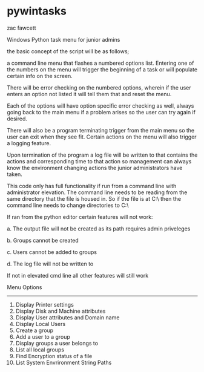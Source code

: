 # pywintasks
zac fawcett

Windows Python task menu for junior admins

the basic concept of the script will be as follows; 

a command line menu that flashes a numbered options list. Entering one of the numbers on the menu will trigger the beginning of a task or will populate certain info on the screen. 

There will be error checking on the numbered options, wherein if the user enters an option not listed it will tell them that and reset the menu. 

Each of the options will have option specific error checking as well, always going back to the main menu if a problem arises so the user can try again if desired. 

There will also be a program terminating trigger from the main menu so the user can exit when they see fit. Certain actions on the menu will also trigger a logging feature.

Upon termination of the program a log file will be written to that contains the actions and corresponding time to that action so management can always know the environment changing actions the junior administrators have taken.

This code only has full functionality if run from a command line with administrator elevation.
The command line needs to be reading from the same directory that the file is housed in.
So if the file is at C:\\ then the command line needs to change directories to C:\\

If ran from the python editor certain features will not work:

   a. The output file will not be created as its path requires admin priveleges
   
   b. Groups cannot be created
   
   c. Users cannot be added to groups
   
   d. The log file will not be written to
   
   

If not in elevated cmd line all other features will still work




   Menu Options

**************************************************

1. Display Printer settings
2. Display Disk and Machine attributes
3. Display User attributes and Domain name
4. Display Local Users
5. Create a group
6. Add a user to a group
7. Display groups a user belongs to
8. List all local groups
9. Find Encryption status of a file
10. List System Envrironment String Paths

